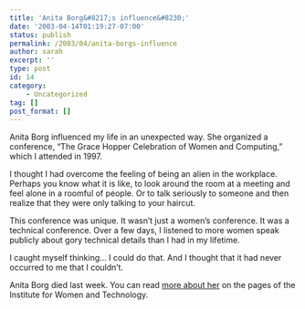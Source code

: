 ```yaml
---
title: 'Anita Borg&#8217;s influence&#8230;'
date: '2003-04-14T01:19:27-07:00'
status: publish
permalink: /2003/04/anita-borgs-influence
author: sarah
excerpt: ''
type: post
id: 14
category:
    - Uncategorized
tag: []
post_format: []
---
```

Anita Borg influenced my life in an unexpected way. She organized a conference, “The Grace Hopper Celebration of Women and Computing,” which I attended in 1997.

I thought I had overcome the feeling of being an alien in the workplace. Perhaps you know what it is like, to look around the room at a meeting and feel alone in a roomful of people. Or to talk seriously to someone and then realize that they were only talking to your haircut.

This conference was unique. It wasn’t just a women’s conference. It was a technical conference. Over a few days, I listened to more women speak publicly about gory technical details than I had in my lifetime.

I caught myself thinking… I could do that. And I thought that it had never occurred to me that I couldn’t.

Anita Borg died last week. You can read [more about her](http://www.iwt.org/news/anitaborg/anitaborgmemorial.htm) on the pages of the Institute for Women and Technology.